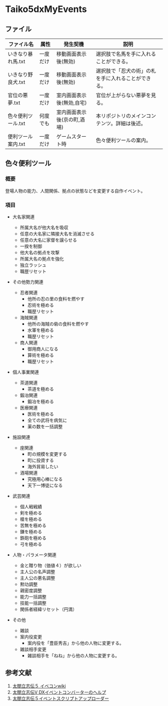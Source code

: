 # Taiko5dxMyEvents

## ファイル

|  ファイル名  |  属性 |発生契機| 説明 |
| ---- | ---- | ---- | ---- |
|  いきなり暴れ馬.txt  | 一度だけ | 移動画面表示後(無効) | 選択肢で名馬を手に入れることができる。|
|  いきなり野良犬.txt  | 一度だけ | 移動画面表示後(無効) | 選択肢で「忍犬の術」の札を手に入れることができる。|
|  官位の悪夢.txt  | 一度だけ | 室内画面表示後(無効,自宅) | 官位が上がらない悪夢を見る。|
|  色々便利ツール.txt  | 何度でも | 室内画面表示後(京の町,酒場) | 本リポジトリのメインコンテンツ。詳細は後述。|
|  便利ツール案内.txt  | 一度だけ | ゲームスタート時 | 色々便利ツールの案内。|

## 色々便利ツール

### 概要
登場人物の能力、人間関係、拠点の状態などを変更する自作イベント。

### 項目

* 大名家関連

  * 所属大名が他大名を吸収
  * 任意の大名家に隣接大名を消滅させる
  * 任意の大名に家督を譲らせる
  * 一揆を制御
  * 他大名の拠点を攻撃
  * 所属大名の拠点を強化
  * 独立ラッシュ
  * 職歴リセット
* その他勢力関連
  * 忍者関連
    * 他所の忍の里の食料を燃やす
    * 忍術を極める
    * 職歴リセット
  * 海賊関連
    * 他所の海賊の砦の食料を燃やす
    * 水軍を極める
    * 職歴リセット
  * 商人関連
    * 御用商人になる
    * 算術を極める
    * 職歴リセット
* 個人事業関連
  * 茶道関連
    * 茶道を極める
  * 鍛冶関連
    * 鍛冶を極める
  * 医療関連
    * 医術を極める
    * 全ての武将を病気に
    * 薬の数を一括調整
* 施設関連
  * 座関連
    * 町の規模を変更する
    * 町に投資する
    * 海外貿易したい
  * 酒場関連
    * 究極用心棒になる
    * 天下一博徒になる
* 武芸関連
  * 個人戦戦績
  * 剣を極める
  * 槍を極める
  * 苦無を極める
  * 鎌を極める
  * 鉄砲を極める
  * 弓を極める
* 人物・パラメータ関連
  * 金と贈り物（価値４）が欲しい
  * 主人公の名声調整
  * 主人公の悪名調整
  * 勲功調整
  * 親密度調整
  * 能力一括調整
  * 技能一括調整
  * 関係者経緯リセット（円満）
* その他
  * 雑談
  * 案内役変更
    * 案内役を「豊臣秀吉」から他の人物に変更する。
  * 雑談相手変更
    * 雑談相手を「ねね」から他の人物に変更する。

## 参考文献

1. [太閤立志伝５ イベコンwiki](https://seesaawiki.jp/taikou5/)
1. [太閤立志伝Ⅴ DXイベントコンバーターのヘルプ](https://www.gamecity.ne.jp/manual/KSjyrFfh/Taiko5DXEV_JP/index.html)
1. [太閤立志伝５イベントスクリプトアップローダー](http://tukasa.sakura.ne.jp/tr5/joyful.cgi)
